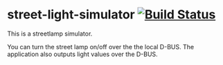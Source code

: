 # street-light-simulator [![Build Status](https://travis-ci.org/bbvch/street-light-simulator.svg?branch=master)](https://travis-ci.org/bbvch/street-light-simulator)This is a streetlamp simulator.You can turn the street lamp on/off over the the local D-BUS.The application also outputs light values over the D-BUS.